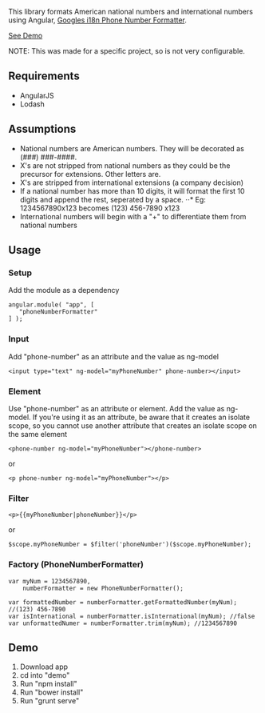 This library formats American national numbers and international numbers using Angular, [Googles i18n Phone Number Formatter](https://github.com/googlei18n/libphonenumber).

[See Demo](http://lposen.github.io/angular-phonenumber-formatter/demo)

NOTE: This was made for a specific project, so is not very configurable.

## Requirements

- AngularJS
- Lodash

## Assumptions
- National numbers are American numbers.  They will be decorated as (###) ###-####.
- X's are not stripped from national numbers as they could be the precursor for extensions.  Other letters are.
- X's are stripped from international extensions (a company decision)
- If a national number has more than 10 digits, it will format the first 10 digits and append the rest, seperated by a space.
⋅⋅* Eg: 1234567890x123 becomes (123) 456-7890 x123
- International numbers will begin with a "+" to differentiate them from national numbers

## Usage
### Setup
Add the module as a dependency


    angular.module( "app", [
       "phoneNumberFormatter"
    ] );

### Input
Add "phone-number" as an attribute and the value as ng-model


    <input type="text" ng-model="myPhoneNumber" phone-number></input>


### Element
Use "phone-number" as an attribute or element. Add the value as ng-model.
If you're using it as an attribute, be aware that it creates an isolate scope, so you cannot use another attribute that creates an isolate scope on the same element


    <phone-number ng-model="myPhoneNumber"></phone-number>

or

    <p phone-number ng-model="myPhoneNumber"></p>


### Filter

    <p>{{myPhoneNumber|phoneNumber}}</p>
or

    $scope.myPhoneNumber = $filter('phoneNumber')($scope.myPhoneNumber);

### Factory (PhoneNumberFormatter)

    var myNum = 1234567890,
        numberFormatter = new PhoneNumberFormatter();

    var formattedNumber = numberFormatter.getFormattedNumber(myNum); //(123) 456-7890
    var isInternational = numberFormatter.isInternational(myNum); //false
    var unformattedNumer = numberFormatter.trim(myNum); //1234567890



## Demo
1. Download app
2. cd into "demo"
3. Run "npm install"
4. Run "bower install"
5. Run "grunt serve"
